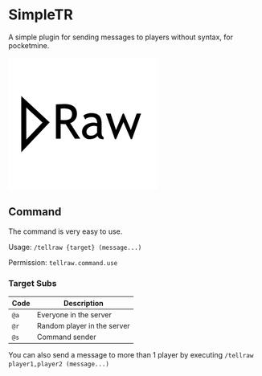 # SimpleTR
A simple plugin for sending messages to players without syntax, for pocketmine.

![icon](icon.png)

## Command

The command is very easy to use.

Usage: `/tellraw {target} (message...)`

Permission: `tellraw.command.use`

### Target Subs

| Code | Description |
|------|-----------|
| `@a` | Everyone in the server |
| `@r` | Random player in the server |
| `@s` | Command sender |

You can also send a message to more than 1 player by executing `/tellraw player1,player2 (message...)`
 
